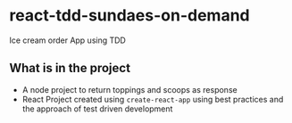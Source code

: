 # react-tdd-sundaes-on-demand
Ice cream order App using TDD

## What is in the project
- A node project to return toppings and scoops as response
- React Project created using `create-react-app` using best practices and the approach of test driven development
